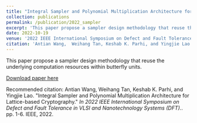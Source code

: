 ```yaml
---
title: "Integral Sampler and Polynomial Multiplication Architecture for Lattice-based Cryptography"
collection: publications
permalink: /publication/2022_sampler
excerpt: 'This paper propose a sampler design methodology that reuse the underlying computation resources within butterfly units.'
date: 2022-10-19
venue: '2022 IEEE International Symposium on Defect and Fault Tolerance in VLSI and Nanotechnology Systems (DFT).' 
citation: 'Antian Wang,  Weihang Tan, Keshab K. Parhi, and Yingjie Lao. "Integral Sampler and Polynomial Multiplication Architecture for Lattice-based Cryptography." <i>In 2022 IEEE International Symposium on Defect and Fault Tolerance in VLSI and Nanotechnology Systems (DFT).</i>. pp. 1-6. IEEE, 2022.'
---
```

This paper propose a sampler design methodology that reuse the underlying computation resources within butterfly units.

[Download paper here](https://ieeexplore.ieee.org/stamp/stamp.jsp?tp=&arnumber=9962361)

Recommended citation: Antian Wang,  Weihang Tan, Keshab K. Parhi, and Yingjie Lao. "Integral Sampler and Polynomial Multiplication Architecture for Lattice-based Cryptography." <i>In 2022 IEEE International Symposium on Defect and Fault Tolerance in VLSI and Nanotechnology Systems (DFT).</i>. pp. 1-6. IEEE, 2022.
 